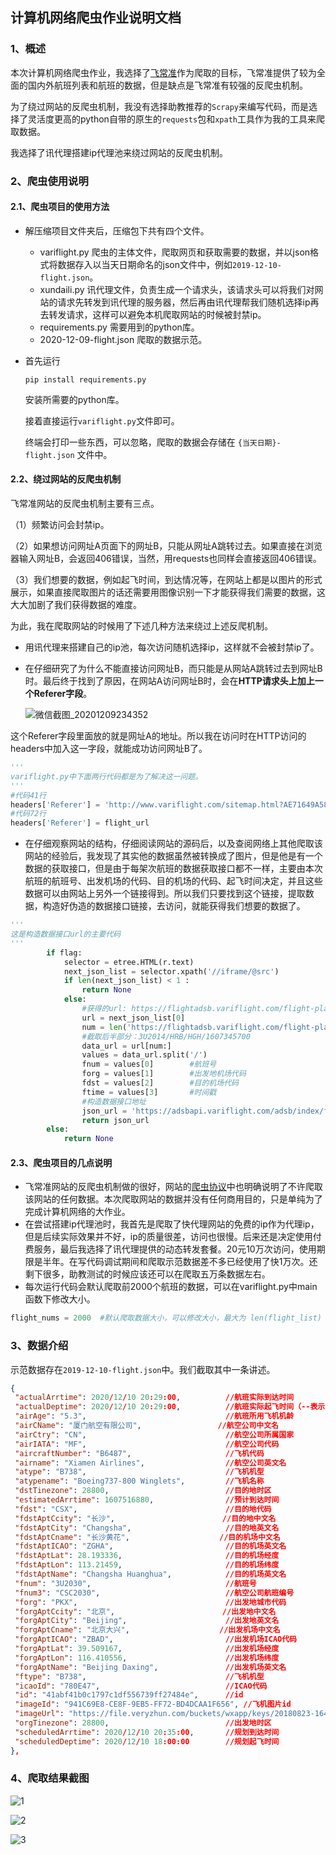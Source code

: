 ## 计算机网络爬虫作业说明文档

### 1、概述

本次计算机网络爬虫作业，我选择了[飞常准](http://www.variflight.com/)作为爬取的目标，飞常准提供了较为全面的国内外航班列表和航班的数据，但是缺点是飞常准有较强的反爬虫机制。

为了绕过网站的反爬虫机制，我没有选择助教推荐的```Scrapy```来编写代码，而是选择了灵活度更高的python自带的原生的```requests```包和```xpath```工具作为我的工具来爬取数据。

我选择了讯代理搭建ip代理池来绕过网站的反爬虫机制。

### 2、爬虫使用说明

#### 2.1、爬虫项目的使用方法

- 解压缩项目文件夹后，压缩包下共有四个文件。
  - variflight.py 爬虫的主体文件，爬取网页和获取需要的数据，并以json格式将数据存入以当天日期命名的json文件中，例如```2019-12-10-flight.json```。
  - xundaili.py 讯代理文件，负责生成一个请求头，该请求头可以将我们对网站的请求先转发到讯代理的服务器，然后再由讯代理帮我们随机选择ip再去转发请求，这样可以避免本机爬取网站的时候被封禁ip。 
  - requirements.py 需要用到的python库。
  - 2020-12-09-flight.json 爬取的数据示范。
  
- 首先运行

  ```shell
  pip install requirements.py
  ```

  安装所需要的python库。

  接着直接运行```variflight.py```文件即可。

  终端会打印一些东西，可以忽略，爬取的数据会存储在 ```{当天日期}-flight.json``` 文件中。
  
#### 2.2、绕过网站的反爬虫机制

飞常准网站的反爬虫机制主要有三点。

（1）频繁访问会封禁ip。

（2）如果想访问网址A页面下的网址B，只能从网址A跳转过去。如果直接在浏览器输入网址B，会返回406错误，当然，用requests也同样会直接返回406错误。

（3）我们想要的数据，例如起飞时间，到达情况等，在网站上都是以图片的形式展示，如果直接爬取图片的话还需要用图像识别一下才能获得我们需要的数据，这大大加剧了我们获得数据的难度。

为此，我在爬取网站的时候用了下述几种方法来绕过上述反爬机制。

- 用讯代理来搭建自己的ip池，每次访问随机选择ip，这样就不会被封禁ip了。

- 在仔细研究了为什么不能直接访问网址B，而只能是从网站A跳转过去到网址B时。最后终于找到了原因，在网站A访问网址B时，会在**HTTP请求头上加上一个Referer字段**。

  ![微信截图_20201209234352](C:/Users/HAIBO/Desktop/微信截图_20201209234352.png)

这个Referer字段里面放的就是网址A的地址。所以我在访问时在HTTP访问的headers中加入这一字段，就能成功访问网址B了。

```python
'''
variflight.py中下面两行代码都是为了解决这一问题。
'''
#代码41行
headers['Referer'] = 'http://www.variflight.com/sitemap.html?AE71649A58c77=' 
#代码72行
headers['Referer'] = flight_url
```

- 在仔细观察网站的结构，仔细阅读网站的源码后，以及查阅网络上其他爬取该网站的经验后，我发现了其实他的数据虽然被转换成了图片，但是他是有一个数据的获取接口，但是由于每架次航班的数据获取接口都不一样，主要由本次航班的航班号、出发机场的代码、目的机场的代码、起飞时间决定，并且这些数据可以由网站上另外一个链接得到。所以我们只要找到这个链接，提取数据，构造好伪造的数据接口链接，去访问，就能获得我们想要的数据了。

```python
'''
这是构造数据接口url的主要代码
'''
		if flag:
            selector = etree.HTML(r.text)
            next_json_list = selector.xpath('//iframe/@src')
            if len(next_json_list) < 1 :
                return None
            else:
                #获得的url: https://flightadsb.variflight.com/flight-playback/3U2014/HRB/HGH/1607345700
                url = next_json_list[0]
                num = len('https://flightadsb.variflight.com/flight-playback/')
                #截取后半部分：3U2014/HRB/HGH/1607345700
                data_url = url[num:]
                values = data_url.split('/')
                fnum = values[0]		#航班号
                forg = values[1]		#出发地机场代码
                fdst = values[2]		#目的机场代码
                ftime = values[3]		#时间戳
                #构造数据接口地址
                json_url = 'https://adsbapi.variflight.com/adsb/index/flight?lang=zh_CN&fnum={fnum}&time={time}&forg={forg}&fdst={fdst}'.format(fnum=fnum,time=ftime,forg=forg,fdst=fdst)
                return json_url
        else:
            return None
```

#### 2.3、爬虫项目的几点说明

- 飞常准网站的反爬虫机制做的很好，网站的[爬虫协议](http://www.variflight.com/robots.txt)中也明确说明了不许爬取该网站的任何数据。本次爬取网站的数据并没有任何商用目的，只是单纯为了完成计算机网络的大作业。
- 在尝试搭建ip代理池时，我首先是爬取了快代理网站的免费的ip作为代理ip，但是后续实际效果并不好，ip的质量很差，访问也很慢。后来还是决定使用付费服务，最后我选择了讯代理提供的动态转发套餐。20元10万次访问，使用期限是半年。在写代码调试期间和爬取示范数据差不多已经使用了快1万次。还剩下很多，助教测试的时候应该还可以在爬取五万条数据左右。
- 每次运行代码会默认爬取前2000个航班的数据，可以在variflight.py中main函数下修改大小。

```python
flight_nums = 2000 	#默认爬取数据大小，可以修改大小，最大为 len(flight_list) = 6000
```

### 3、数据介绍

示范数据存在```2019-12-10-flight.json```中。我们截取其中一条讲述。

```json
{
 "actualArrtime": 2020/12/10 20:29:00,			//航班实际到达时间
 "actualDeptime": 2020/12/10 20:29:00,			//航班实际起飞时间（--表示还未起飞）
 "airAge": "5.3",								//航班所用飞机机龄
 "airCName": "厦门航空有限公司",				 //航空公司中文名
 "airCtry": "CN",                               //航空公司所属国家
 "airIATA": "MF",								//航空公司代码
 "aircraftNumber": "B6487",						//飞机代码
 "airname": "Xiamen Airlines",					//航空公司英文名
 "atype": "B738",								//飞机机型
 "atypename": "Boeing737-800 Winglets",			//飞机名称
 "dstTinezone": 28800,							//目的地时区
 "estimatedArrtime": 1607516880,				//预计到达时间
 "fdst": "CSX",									//目的地代码
 "fdstAptCcity": "长沙",						  //目的地中文名
 "fdstAptCity": "Changsha",						//目的地英文名
 "fdstAptCname": "长沙黄花",					//目的机场中文名
 "fdstAptICAO": "ZGHA",							//目的机场英文名
 "fdstAptLat": 28.193336,						//目的机场经度
 "fdstAptLon": 113.21459,						//目的机场纬度
 "fdstAptName": "Changsha Huanghua",			//目的机场英文名
 "fnum": "3U2030",								//航班号
 "fnum3": "CSC2030",							//航空公司航班编号
 "forg": "PKX",									//出发地城市代码
 "forgAptCcity": "北京",						  //出发地中文名
 "forgAptCity": "Beijing",						//出发地英文名
 "forgAptCname": "北京大兴",					//出发机场中文名
 "forgAptICAO": "ZBAD",							//出发机场ICAO代码
 "forgAptLat": 39.509167,						//出发机场经度
 "forgAptLon": 116.410556,						//出发机场纬度
 "forgAptName": "Beijing Daxing",			    //出发机场英文名
 "ftype": "B738",								//飞机机型
 "icaoId": "780E47",							//ICAO代码
 "id": "41abf41b0c1797c1df556739ff27484e",		//id
 "imageId": "941C69E8-CE8F-9EB5-FF72-BD4DCAA1F656",	//飞机图片id
 "imageUrl": "https://file.veryzhun.com/buckets/wxapp/keys/20180823-164616-90105b7e745877cfd.jpg!400!300",					//飞机图片地址
 "orgTinezone": 28800,							//出发地时区
 "scheduledArrtime": 2020/12/10 20:35:00,		//规划到达时间
 "scheduledDeptime": 2020/12/10 18:00:00		//规划起飞时间
},
```

### 4、爬取结果截图

![1](C:/Users/HAIBO/Desktop/1.png)

![2](C:/Users/HAIBO/Desktop/2.png)

![3](C:/Users/HAIBO/Desktop/3.png)

